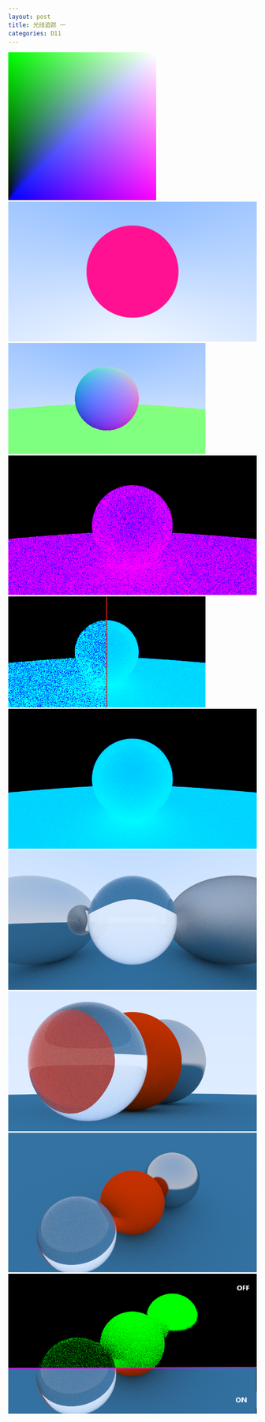 ```yaml
---
layout: post
title: 光线追踪 一
categories: D11
---
```


<img src="/material/RayTracing/像素.png" />
<img src="/material/RayTracing/形状绘制.png" />
<img src="/material/RayTracing/法相面.png" />
<img src="/material/RayTracing/光线击中.png" />
<img src="/material/RayTracing/抗锯齿.png" />
<img src="/material/RayTracing/800w×100s×40d.png" />
<img src="/material/RayTracing/Lambertian&Metal&Fuzz.png" />
<img src="/material/RayTracing/Camera_2.png" />
<img src="/material/RayTracing/Camera.png" />
<img src="/material/RayTracing/Camera_3.png" />
